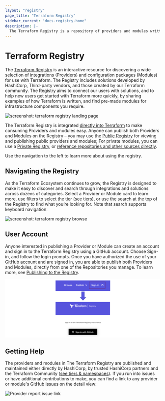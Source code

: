 ```yaml
---
layout: "registry"
page_title: "Terraform Registry"
sidebar_current: "docs-registry-home"
description: |-
  The Terraform Registry is a repository of providers and modules written by the Terraform community.
---
```


# Terraform Registry

The [Terraform Registry](https://registry.terraform.io) is an interactive resource for discovering a wide selection of integrations (Providers) and configuration packages (Modules) for use with Terraform. The Registry includes solutions developed by HashiCorp, Third-party vendors, and those created by our Terraform community. The Registry aims to connect our users with solutions, and to help new users get started with Terraform more quickly, by sharing examples of how Terraform is written, and find pre-made modules for infrastructure components you require.

![screenshot: terraform registry landing page](./images/registry1.png)

The Terraform Registry is integrated [directly into Terraform](https://www.terraform.io/docs/configuration/providers.html) to make consuming Providers and modules easy. Anyone can publish both Providers and Modules on the Registry – you may use the [Public Registry](https://registry.terraform.io) for viewing and publishing public providers and modules; For private modules, you can use a [Private Registry](https://www.terraform.io/docs/registry/private.html), or [reference repositories and other sources directly](https://www.terraform.io/docs/modules/sources.html).

Use the navigation to the left to learn more about using the registry.

## Navigating the Registry

As the Terraform Ecosystem continues to grow, the Registry is designed to make it easy to discover and search through integrations and solutions across dozens of categories. Select a Provider or Module card to learn more, use filters to select the tier (see tiers), or use the search at the top of the Registry to find what you’re looking for. Note that search supports keyboard navigation:

![screenshot: terraform registry browse](./images/registry2.png)

## User Account

Anyone interested in publishing a Provider or Module can create an account and sign in to the Terraform Registry using a GitHub account. Choose Sign-in, and follow the login prompts. Once you have authorized the use of your GitHub account and are signed in, you are able to publish both Providers and Modules, directly from one of the Repositories you manage. To learn more, see [Publishing to the Registry](https://www.terraform.io/docs/registry/providers/publishing.html).

![screenshot: terraform registry sign in](./images/user-account.png)

## Getting Help

The providers and modules in The Terraform Registry are published and maintained either directly by HashiCorp, by trusted HashiCorp partners and the Terraform Community ([see tiers & namespaces](./providers/overview.html#provider-tiers-amp-namespaces)). If you run into issues or have additional contributions to make, you can find a link to any provider or module's GitHub issues on the detail view:

![Provider report issue link](./images/registry-issue.png)
